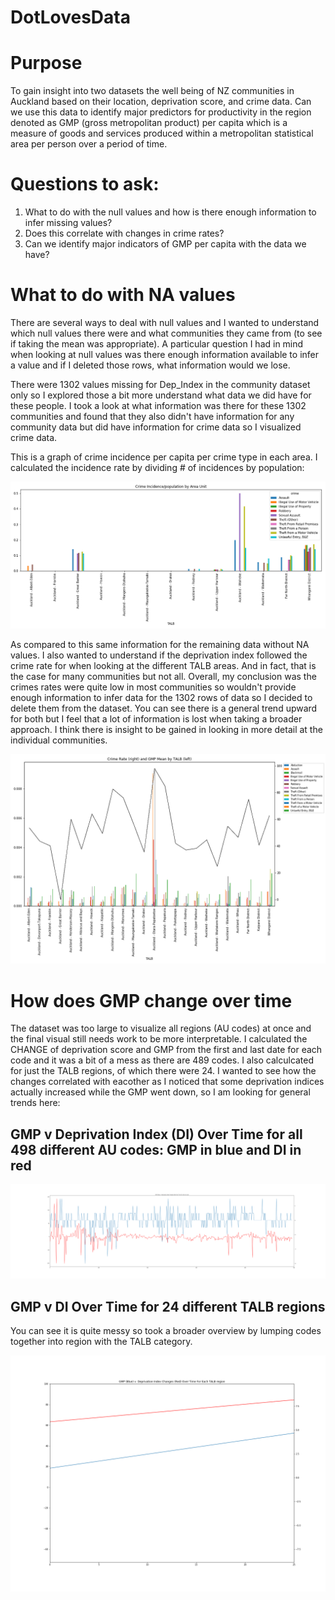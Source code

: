 # DotLovesData

# Purpose

To gain insight into two datasets the well being of NZ communities in Auckland based on their location, deprivation score, and crime data. Can we use this data to identify major predictors for productivity in the region denoted as GMP (gross metropolitan product) per capita which is a measure of goods and services produced within a metropolitan statistical area per person over a period of 
time.

# Questions to ask:

1) What to do with the null values and how is there enough information to infer missing values?
2) Does this correlate with changes in crime rates?
3) Can we identify major indicators of GMP per capita with the data we have?

# What to do with NA values

There are several ways to deal with null values and I wanted to understand which null values there were and what communities they came from (to see if taking the mean was appropriate). A particular question I had in mind when looking at null values was there enough information available to infer a value and if I deleted those rows, what information would we lose.

There were 1302 values missing for Dep_Index in the community dataset only so I explored those a bit more understand what data we did have for these people. I took a look at what information was there for these 1302 communities and found that they also didn't have information for any community data but did have information for crime data so I visualized crime data.

This is a graph of crime incidence per capita per crime type in each area. I calculated the incidence rate by dividing # of incidences by population:

![Crime Rate By Type of Crime Per Area for NA dataset](/visuals/NANDataCrimeDataByTALB.png)

As compared to this same information for the remaining data without NA values. I also wanted to understand if the deprivation index followed the crime rate for when looking at the different TALB areas. And in fact, that is the case for many communities but not all. Overall, my conclusion was the crimes rates were quite low in most communities so wouldn't provide enough information to infer data for the 1302 rows of data so I decided to delete them from the dataset. You can see there is a general trend upward for both but I feel that a lot of information is lost when taking a broader approach. I think there is insight to be gained in looking in more detail at the individual communities.

![Crime Rate By Type of Crime Per Area](/visuals/CleanedCrimeDataByTALBandDepIndexMean.png)


# How does GMP change over time

The dataset was too large to visualize all regions (AU codes) at once and the final visual still needs work to be more interpretable. I calculated the CHANGE of deprivation score and GMP from the first and last date for each code and it was a bit of a mess as there are 489 codes. I also calculcated for just the TALB regions, of which there were 24. I wanted to see how the changes correlated with eacother as I noticed that some deprivation indices actually increased while the GMP went down, so I am looking for general trends here:

## GMP v Deprivation Index (DI) Over Time for all 498 different AU codes: GMP in blue and DI in red

![GMP versus DI over time for AU codes](/visuals/GMPvDIOverTimePerAUCode.png)

## GMP v DI Over Time for 24 different TALB regions 

You can see it is quite messy so took a broader overview by lumping codes together into region with the TALB category.

![GMP versus DI over time for TALB](/visuals/GMPvDIOverTimePerTALB.png)


